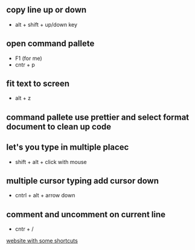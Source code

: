 ## copy line up or down
- alt + shift + up/down key

## open command pallete 
- F1 (for me)
- cntr + p

## fit text to screen
- alt + z

## command pallete use prettier and select format document to clean up code

## let's you type in multiple placec
- shift + alt + click with mouse

## multiple cursor typing add cursor down
- cntrl + alt + arrow down

## comment and uncomment on current line
- cntr + /

[website with some shortcuts](https://www.desuvit.com/11-vscode-keyboard-shortcuts-that-will-boost-your-productivity/)





